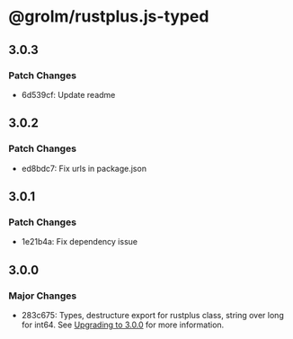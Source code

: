 # @grolm/rustplus.js-typed

## 3.0.3

### Patch Changes

- 6d539cf: Update readme

## 3.0.2

### Patch Changes

- ed8bdc7: Fix urls in package.json

## 3.0.1

### Patch Changes

- 1e21b4a: Fix dependency issue

## 3.0.0

### Major Changes

- 283c675: Types, destructure export for rustplus class, string over long for int64. See [Upgrading to 3.0.0](/docs/Upgrading%20to%203.0.0.md) for more information.
